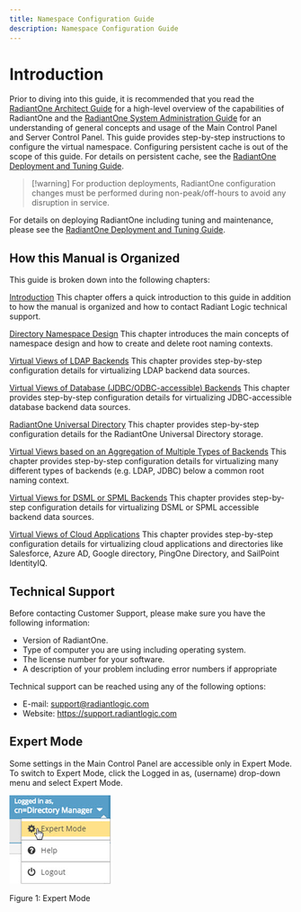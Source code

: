 ```yaml
---
title: Namespace Configuration Guide
description: Namespace Configuration Guide
---
```


# Introduction 

Prior to diving into this guide, it is recommended that you read the [RadiantOne Architect Guide](/architect-guide/preface) for a high-level overview of the capabilities of RadiantOne and the [RadiantOne System Administration Guide](/sys-admin-guide/01-introduction) for an understanding of general concepts and usage of the Main Control Panel and Server Control Panel. This guide provides step-by-step instructions to configure the virtual namespace. Configuring persistent cache is out of the scope of this guide. For details on persistent cache, see the [RadiantOne Deployment and Tuning Guide](/deployment-and-tuning-guide/00-preface).

>[!warning] For production deployments, RadiantOne configuration changes must be performed during non-peak/off-hours to avoid any disruption in service.

For details on deploying RadiantOne including tuning and maintenance, please see the [RadiantOne Deployment and Tuning Guide](/deployment-and-tuning-guide/00-preface).

## How this Manual is Organized

This guide is broken down into the following chapters:

[Introduction](01-introduction)
This chapter offers a quick introduction to this guide in addition to how the manual is organized and how to contact Radiant Logic technical support.

[Directory Namespace Design](02-directory-namespace-design)
This chapter introduces the main concepts of namespace design and how to create and delete root naming contexts.

[Virtual Views of LDAP Backends](03-virtual-view-of-ldap-backends)
This chapter provides step-by-step configuration details for virtualizing LDAP backend data sources.

[Virtual Views of Database (JDBC/ODBC-accessible) Backends](04-virtual-views-of-database-backends)
This chapter provides step-by-step configuration details for virtualizing JDBC-accessible database backend data sources.

[RadiantOne Universal Directory](05-radiantone-universal-directory)
This chapter provides step-by-step configuration details for the RadiantOne Universal Directory storage.

[Virtual Views based on an Aggregation of Multiple Types of Backends](06-virtual-views-based-on-aggregation)
This chapter provides step-by-step configuration details for virtualizing many different types of backends (e.g. LDAP, JDBC) below a common root naming context.

[Virtual Views for DSML or SPML Backends](07-virtual-vews-for-dsml-or-spml-backends)
This chapter provides step-by-step configuration details for virtualizing DSML or SPML accessible backend data sources.

[Virtual Views of Cloud Applications](08-virtual-views-of-cloud-directories-or-services)
This chapter provides step-by-step configuration details for virtualizing cloud applications and directories like Salesforce, Azure AD, Google directory, PingOne Directory, and SailPoint IdentityIQ.

## Technical Support

Before contacting Customer Support, please make sure you have the following information:

-	Version of RadiantOne. 
-	Type of computer you are using including operating system.
-	The license number for your software.
-	A description of your problem including error numbers if appropriate

Technical support can be reached using any of the following options:

- E-mail: support@radiantlogic.com
- Website: https://support.radiantlogic.com 

## Expert Mode

Some settings in the Main Control Panel are accessible only in Expert Mode. To switch to Expert Mode, click the Logged in as, (username) drop-down menu and select Expert Mode. 

![An image showing ](Media/expert-mode.jpg)
 
Figure 1: Expert Mode
